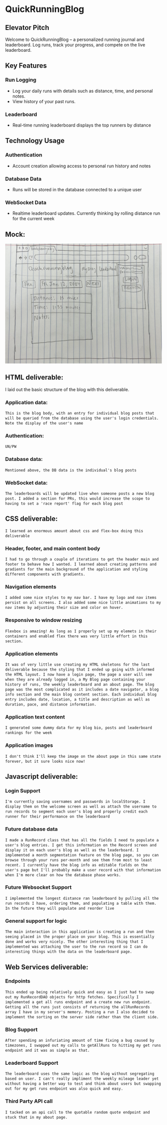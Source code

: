 # QuickRunningBlog
## Elevator Pitch
Welcome to QuickRunningBlog – a personalized running journal and leaderboard. Log runs, track your progress, and compete on the live leaderboard.
## Key Features
### Run Logging
- Log your daily runs with details such as distance, time, and personal notes.
- View history of your past runs.
### Leaderboard
- Real-time running leaderboard displays the top runners by distance
## Technology Usage
### Authentication
- Account creation allowing access to personal run history and notes
### Database Data
- Runs will be stored in the database connected to a unique user
### WebSocket Data
- Realtime leaderboard updates. Currently thinking by rolling distance run for the current week
## Mock:
![Mockup](images/mock.jpeg)


## HTML deliverable:
I laid out the basic structure of the blog with this deliverable. 
### Application data:
    This is the blog body, with an entry for individual blog posts that will be queried from the database using the user's login credentials. Note the display of the user's name
### Authentication:
    UN/PW
### Database data:
    Mentioned above, the DB data is the individual's blog posts
### WebSocket data: 
    The leaderboards will be updated live when someone posts a new blog post. I added a section for PRs, this would increase the scope to having to set a 'race report' flag for each blog post

## CSS deliverable:
    I learned an enormous amount about css and flex-box doing this deliverable
### Header, footer, and main content body
    I had to go through a couple of iterations to get the header main and footer to behave how I wanted. I learned about creating patterns and gradients for the main background of the application and styling different components with gradients.
### Navigation elements
    I added some nice styles to my nav bar. I have my logo and nav items persist on all screens. I also added some nice little animations to my nav items by adjusting their size and color on hover.
### Responsive to window resizing
    Flexbox is amazing! As long as I properly set up my elemets in their containers and enabled flex there was very little effort in this section.
### Application elements
    It was of very little use creating my HTML skeletons for the last deliverable because the styling that I ended up going with informed the HTML layout. I now have a login page, the page a user will see when they are already logged in, a My Blog page containing your history of runs, the weekly leaderboard and an about page. The blog page was the most complicated as it includes a date navigator, a blog info section and the main blog content section. Each individual blog entry includes date, location, a title and description as well as duration, pace, and distance information.
### Application text content
    I generated some dummy data for my blog bio, posts and leaderboard rankings for the week
### Application images
    I don't think I'll keep the image on the about page in this same state forever, but it sure looks nice now!

## Javascript deliverable:
### Login Support
    I'm currently saving usernames and passwords in localStorage. I display them on the welcome screen as well as attach the username to run records to segment each user's blog and properly credit each runner for their performance on the leaderboard
### Future database data
    I made a RunRecord class that has all the fields I need to populate a user's blog entries. I get this information on the Record screen and display it on each user's blog as well as the leaderboard. I implemented a month segmentation feature on the blog page, so you can browse through your runs per-month and see them from most to least recent. I currently have the blog info as editable fields on the user's page but I'll probably make a user record with that information when I'm more clear on how the database phase works.
### Future Websocket Support
    I implemented the longest distance ran leaderboard by pulling all the run records I have, ordering them, and populating a table with them. In the future they will populate and reorder live
### General support for logic
    The main interaction in this application is creating a run and then seeing placed in the proper place on your blog. This is essentially done and works very nicely. The other interesting thing that I implemented was attaching the user to the run record so I can do interesting things with the data on the leaderboard page.

## Web Services deliverable:
### Endpoints
    
    This ended up being relatively quick and easy as I just had to swap out my RunRecordDAO objects for http fetches. Specifically I implemented a get all runs endpoint and a create new run endpoint. Getting all the runs just consists of returning the allRunRecords array I have in my server's memory. Posting a run I also decided to implement the sorting on the server side rather than the client side.
### Blog Support
    After spending an infuriating amount of time fixing a bug caused by timezones, I swapped out my calls to getAllRuns to hitting my get runs endpoint and it was as simple as that.
### Leaderboard Support
    The leaderboard uses the same logic as the blog without segregating based on user. I can't really impliment the weekly mileage leader yet without having a better way to test and think about users but swapping out for my get runs endpoint was also quick and easy.
### Third Party API call
    I tacked on an api call to the quotable random quote endpoint and stuck that in my about page.
